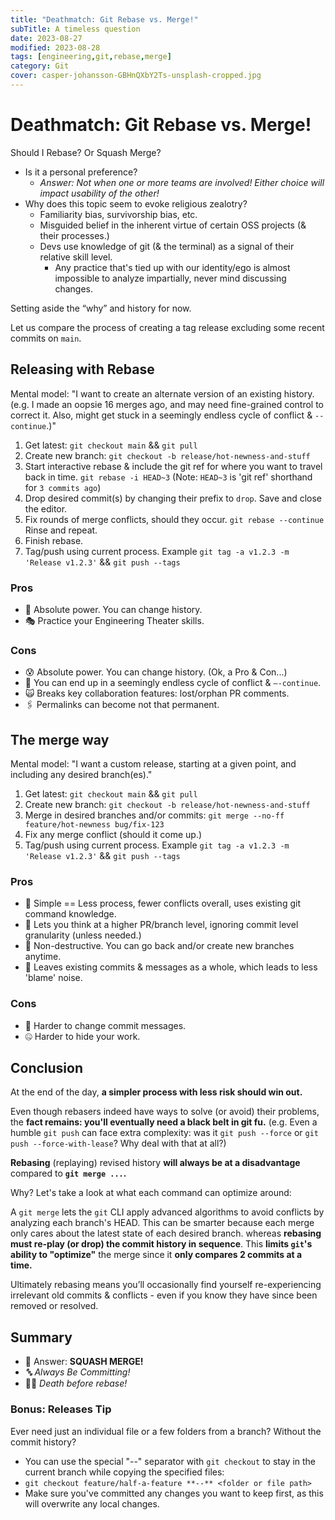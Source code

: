 ```yaml
---
title: "Deathmatch: Git Rebase vs. Merge!"
subTitle: A timeless question
date: 2023-08-27
modified: 2023-08-28
tags: [engineering,git,rebase,merge]
category: Git
cover: casper-johansson-GBHnQXbY2Ts-unsplash-cropped.jpg
---
```


# Deathmatch: Git Rebase vs. Merge!

Should I Rebase? Or Squash Merge?

- Is it a personal preference?
  - _Answer: Not when one or more teams are involved! Either choice will impact usability of the other!_
- Why does this topic seem to evoke religious zealotry?
  - Familiarity bias, survivorship bias, etc.
  - Misguided belief in the inherent virtue of certain OSS projects (& their processes.)
  - Devs use knowledge of git (& the terminal) as a signal of their relative skill level.
    - Any practice that's tied up with our identity/ego is almost impossible to analyze impartially, never mind discussing changes.

Setting aside the “why” and history for now.

Let us compare the process of creating a tag release excluding some recent commits on `main`.

## Releasing with Rebase

Mental model: "I want to create an alternate version of an existing history. (e.g. I made an oopsie 16 merges ago, and may need fine-grained control to correct it. Also, might get stuck in a seemingly endless cycle of conflict & `--continue`.)"

1.  Get latest: `git checkout main` && `git pull`
2.  Create new branch: `git checkout -b release/hot-newness-and-stuff`
3.  Start interactive rebase & include the git ref for where you want to travel back in time. `git rebase -i HEAD~3` (Note: `HEAD~3` is 'git ref' shorthand for `3 commits ago`)
4.  Drop desired commit(s) by changing their prefix to `drop`. Save and close the editor.
5.  Fix rounds of merge conflicts, should they occur. `git rebase --continue` Rinse and repeat.
6.  Finish rebase.
7.  Tag/push using current process. Example `git tag -a v1.2.3 -m 'Release v1.2.3'` && `git push --tags`

### Pros

- 🔌 Absolute power. You can change history.
- 🎭 Practice your Engineering Theater skills.

### Cons

- 😰 Absolute power. You can change history. (Ok, a Pro & Con...)
- 🔂 You can end up in a seemingly endless cycle of conflict & `—-continue`.
- 🙀 Breaks key collaboration features: lost/orphan PR comments.
- 🖇️ Permalinks can become not that permanent.

## The merge way

Mental model: "I want a custom release, starting at a given point, and including any desired branch(es)."

1.  Get latest: `git checkout main` && `git pull`
2.  Create new branch: `git checkout -b release/hot-newness-and-stuff`
3.  Merge in desired branches and/or commits: `git merge --no-ff feature/hot-newness bug/fix-123`
4.  Fix any merge conflict (should it come up.)
5.  Tag/push using current process. Example `git tag -a v1.2.3 -m 'Release v1.2.3'` && `git push --tags`

### Pros

- 💪 Simple == Less process, fewer conflicts overall, uses existing git command knowledge.
- 🚀 Lets you think at a higher PR/branch level, ignoring commit level granularity (unless needed.)
- 🦺 Non-destructive. You can go back and/or create new branches anytime.
- 🎥 Leaves existing commits & messages as a whole, which leads to less 'blame' noise.

### Cons

- 🔏 Harder to change commit messages.
- 🤐 Harder to hide your work.

## Conclusion

At the end of the day, **a simpler process with less risk should win out.**

Even though rebasers indeed have ways to solve (or avoid) their problems, the **fact remains: you'll eventually need a black belt in git fu.** (e.g. Even a humble `git push` can face extra complexity: was it `git push --force` or `git push --force-with-lease`? Why deal with that at all?)

**Rebasing** (replaying) revised history **will always be at a disadvantage** compared to **`git merge ...`.**

Why? Let's take a look at what each command can optimize around:

A `git merge` lets the `git` CLI apply advanced algorithms to avoid conflicts by analyzing each branch's HEAD.
This can be smarter because each merge only cares about the latest state of each desired branch. whereas **rebasing must re-play (or drop) the commit history in sequence**. This **limits `git`'s ability to "optimize"** the merge since it **only compares 2 commits at a time.**

Ultimately rebasing means you’ll occasionally find yourself re-experiencing irrelevant old commits & conflicts - even if you know they have since been removed or resolved.

## Summary

- 💃 Answer: **SQUASH MERGE!**
- _🔤 Always Be Committing!_
- 🏴‍☠️ _Death before rebase!_

### Bonus: Releases Tip

Ever need just an individual file or a few folders from a branch? Without the commit history?

- You can use the special "--" separator with `git checkout` to stay in the current branch while copying the specified files:
- `git checkout feature/half-a-feature **--** <folder or file path>`
- Make sure you've committed any changes you want to keep first, as this will overwrite any local changes.
